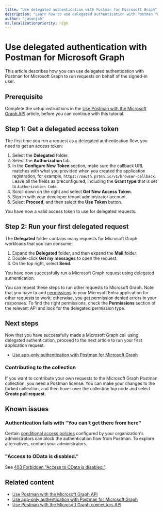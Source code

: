 ```yaml
---
title: "Use delegated authentication with Postman for Microsoft Graph"
description: "Learn how to use delegated authentication with Postman for Microsoft Graph to run requests on behalf of the signed-in user."
author: "jasonjoh"
ms.localizationpriority: high
---
```


# Use delegated authentication with Postman for Microsoft Graph

This article describes how you can use delegated authentication with Postman for Microsoft Graph to run requests on behalf of the signed-in user.

## Prerequisite

Complete the setup instructions in the [Use Postman with the Microsoft Graph API](use-postman.md) article, before you can continue with this tutorial.

## Step 1: Get a delegated access token

The first time you run a request as a delegated authentication flow, you need to get an access token:

1. Select the **Delegated** folder.
1. Select the **Authorization** tab.
1. In the **Configure New Token** section, make sure the callback URL matches with what you provided when you created the application registration, for example, `https://oauth.pstmn.io/v1/browser-callback`. Leave all the fields as preconfigured, including the **Grant type** that is set to `Authorization Code`.
1. Scroll down on the right and select **Get New Access Token**.
1. Sign in with your developer tenant administrator account.
1. Select **Proceed**, and then select the **Use Token** button.

You have now a valid access token to use for delegated requests.

## Step 2: Run your first delegated request

The **Delegated** folder contains many requests for Microsoft Graph workloads that you can consume:

1. Expand the **Delegated** folder, and then expand the **Mail** folder.
1. Double-click **Get my messages** to open the request.
1. On the top right, select **Send**.

You have now successfully run a Microsoft Graph request using delegated authentication.

You can repeat these steps to run other requests to Microsoft Graph. Note that you have to add [permissions](permissions-reference.md) to your Microsoft Entra application for other requests to work; otherwise, you get permission denied errors in your responses. To find the right permissions, check the **Permissions** section of the relevant API and look for the delegated permission type.

## Next steps

Now that you have successfully made a Microsoft Graph call using delegated authentication, proceed to the next article to run your first application request.

- [Use app-only authentication with Postman for Microsoft Graph](use-postman-with-app-only-authentication.md)

### Contributing to the collection

If you want to contribute your own requests to the Microsoft Graph Postman collection, you need a Postman license. You can make your changes to the forked collection, and then hover over the collection top node and select **Create pull request**.

## Known issues

### Authentication fails with "You can't get there from here"

Certain [conditional access policies](/azure/active-directory/conditional-access/overview) configured by your organization's administrators can block the authentication flow from Postman. To explore alternatives, contact your administrators.

### "Access to OData is disabled."

See [403 Forbidden "Access to OData is disabled."](resolve-auth-errors.md#403-forbidden-access-to-odata-is-disabled).

## Related content

- [Use Postman with the Microsoft Graph API](use-postman.md)
- [Use app-only authentication with Postman for Microsoft Graph](use-postman-with-app-only-authentication.md)
- [Use Postman with the Microsoft Graph connectors API](connecting-external-content-connectors-api-postman.md)
